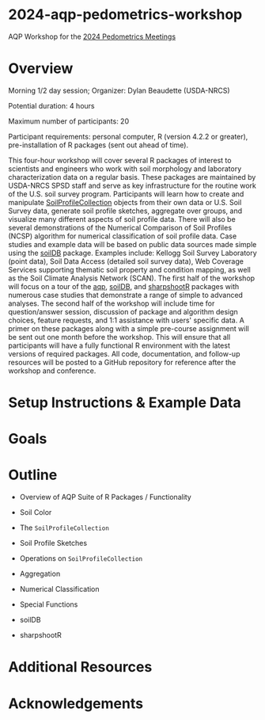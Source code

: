 # 2024-aqp-pedometrics-workshop
AQP Workshop for the [2024 Pedometrics Meetings](http://pedometrics.org/pedometrics-2024-addressing-the-10-challenges/)

# Overview
Morning 1/2 day session; Organizer: Dylan Beaudette (USDA-NRCS)

Potential duration: 4 hours

Maximum number of participants: 20

Participant requirements: personal computer, R (version 4.2.2 or greater), pre-installation of R packages (sent out ahead of time).

This four-hour workshop will cover several R packages of interest to scientists and engineers who work with soil morphology and laboratory characterization data on a regular basis. These packages are maintained by USDA-NRCS SPSD staff and serve as key infrastructure for the routine work of the U.S. soil survey program. Participants will learn how to create and manipulate [SoilProfileCollection](https://ncss-tech.github.io/aqp/articles/Introduction-to-SoilProfileCollection-Objects.html) objects from their own data or U.S. Soil Survey data, generate soil profile sketches, aggregate over groups, and visualize many different aspects of soil profile data. There will also be several demonstrations of the Numerical Comparison of Soil Profiles (NCSP) algorithm for numerical classification of soil profile data. Case studies and example data will be based on public data sources made simple using the [soilDB](https://ncss-tech.github.io/soilDB/) package. Examples include: Kellogg Soil Survey Laboratory (point data), Soil Data Access (detailed soil survey data), Web Coverage Services supporting thematic soil property and condition mapping, as well as the Soil Climate Analysis Network (SCAN). The first half of the workshop will focus on a tour of the [aqp](https://ncss-tech.github.io/aqp/), [soilDB](https://ncss-tech.github.io/soilDB/), and [sharpshootR](https://ncss-tech.github.io/sharpshootR/) packages with numerous case studies that demonstrate a range of simple to advanced analyses. The second half of the workshop will include time for question/answer session, discussion of package and algorithm design choices, feature requests, and 1:1 assistance with users' specific data. A primer on these packages along with a simple pre-course assignment will be sent out one month before the workshop. This will ensure that all participants will have a fully functional R environment with the latest versions of required packages. All code, documentation, and follow-up resources will be posted to a GitHub repository for reference after the workshop and conference.

# Setup Instructions & Example Data


# Goals




# Outline

  * Overview of AQP Suite of R Packages / Functionality
  
  * Soil Color
  
  * The `SoilProfileCollection`
  
  * Soil Profile Sketches
  
  * Operations on `SoilProfileCollection`
  
  * Aggregation
  
  * Numerical Classification
  
  * Special Functions
  
  * soilDB
  
  * sharpshootR
  


# Additional Resources


# Acknowledgements

